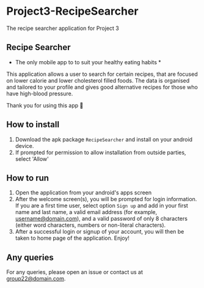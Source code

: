 # Project3-RecipeSearcher
The recipe searcher application for Project 3

## Recipe Searcher
* The only mobile app to to suit your healthy eating habits *

This application allows a user to search for certain recipes, that are focused on lower calorie and lower cholesterol filled foods.
The data is organised and tailored to your profile and gives good alternative recipes for those who have high-blood pressure.

Thank you for using this app 🙂

## How to install

1. Download the apk package ```RecipeSearcher``` and install on your android device.
2. If prompted for permission to allow installation from outside parties, select 'Allow'

## How to run

1. Open the application from your android's apps screen
2. After the welcome screen(s), you will be prompted for login information. If you are a first time user, select option ```Sign up``` and add in your first name and last name, a valid email address (for example, username@domain.com), and a valid password of only 8 characters (either word characters, numbers or non-literal characters).
3. After a successful login or signup of your account, you will then be taken to home page of the application. Enjoy!

## Any queries

For any queries, please open an issue or contact us at group22@domain.com.
